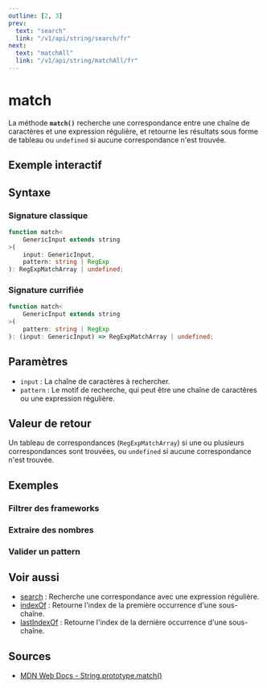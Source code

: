```yaml
---
outline: [2, 3]
prev:
  text: "search"
  link: "/v1/api/string/search/fr"
next:
  text: "matchAll"
  link: "/v1/api/string/matchAll/fr"
---
```


# match

La méthode **`match()`** recherche une correspondance entre une chaîne de caractères et une expression régulière, et retourne les résultats sous forme de tableau ou `undefined` si aucune correspondance n'est trouvée.

## Exemple interactif

<MonacoTSEditor
  src="/v1/api/string/match/examples/tryout.doc.ts"
  majorVersion="v1"
  height="200px"
/>

## Syntaxe

### Signature classique

```typescript
function match<
	GenericInput extends string
>(
	input: GenericInput, 
	pattern: string | RegExp
): RegExpMatchArray | undefined;

```

### Signature currifiée

```typescript
function match<
	GenericInput extends string
>(
	pattern: string | RegExp
): (input: GenericInput) => RegExpMatchArray | undefined;
```

## Paramètres

- `input` : La chaîne de caractères à rechercher.
- `pattern` : Le motif de recherche, qui peut être une chaîne de caractères ou une expression régulière.

## Valeur de retour

Un tableau de correspondances (`RegExpMatchArray`) si une ou plusieurs correspondances sont trouvées, ou `undefined` si aucune correspondance n'est trouvée.

## Exemples

### Filtrer des frameworks

<MonacoTSEditor
  src="/v1/api/string/match/examples/filterFrameworks.doc.ts"
  majorVersion="v1"
  height="200px"
/>

### Extraire des nombres

<MonacoTSEditor
  src="/v1/api/string/match/examples/extractNumbers.doc.ts"
  majorVersion="v1"
  height="220px"
/>

### Valider un pattern

<MonacoTSEditor
  src="/v1/api/string/match/examples/validatePattern.doc.ts"
  majorVersion="v1"
  height="220px"
/>

## Voir aussi

- [search](/v1/api/string/search/fr) : Recherche une correspondance avec une expression régulière.
- [indexOf](/v1/api/string/indexOf/fr) : Retourne l'index de la première occurrence d'une sous-chaîne.
- [lastIndexOf](/v1/api/string/lastIndexOf/fr) : Retourne l'index de la dernière occurrence d'une sous-chaîne.

## Sources

- [MDN Web Docs - String.prototype.match()](https://developer.mozilla.org/fr-FR/docs/Web/JavaScript/Reference/Global_Objects/String/match)